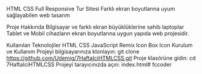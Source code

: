 HTML CSS Full Responsive Tur Sitesi
Farklı ekran boyutlarına uyum sağlayabilen web tasarım

Proje Hakkında
Bilgisayar ve farklı ekran büyüklüklerine sahib laptoplar Tablet ve Mobil cihazların ekran boyutlarına uygun yapıda web projesidir.

Kullanılan Teknolojiler
HTML
CSS
JavaScript
Remix Icon
Box Icon
Kurulum ve Kullanım
Projeyi bilgisayarınıza klonlayın: git clone https://github.com/Udemig/7HaftaIciHTMLCSS.git
Proje klasörüne gidin: cd 7HaftaIciHTMLCSS
Projeyi tarayıcınızda açın: index.html# fccoder

